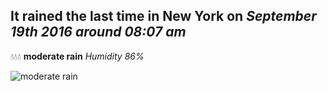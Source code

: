 ## It rained the last time in New York on *September 19th 2016 around 08:07 am*
💧💧💧  **moderate rain** *Humidity 86%*

![moderate rain](http://openweathermap.org/img/w/10d.png)
